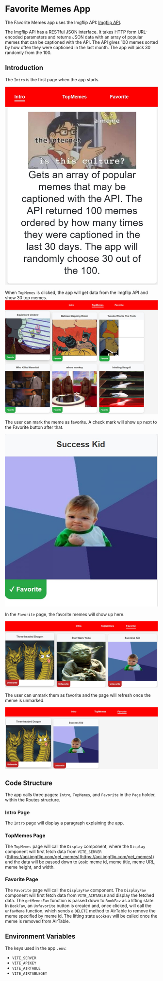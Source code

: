 # Favorite Memes App

The Favorite Memes app uses the Imgflip API: [Imgflip API](https://api.imgflip.com/get_memes).

The Imgflip API has a RESTful JSON interface. It takes HTTP form URL-encoded parameters and returns JSON data with an array of popular memes that can be captioned with the API. The API gives 100 memes sorted by how often they were captioned in the last month. The app will pick 30 randomly from the 100.

## Introduction

The `Intro` is the first page when the app starts.

![Intro](https://github.com/pedrohaolee/Project-2-memes/blob/main/src/Intro.jpg)

When `TopMemes` is clicked, the app will get data from the Imgflip API and show 30 top memes.
![TopMemes](https://github.com/pedrohaolee/Project-2-memes/blob/main/src/TopMemes.jpg)

The user can mark the meme as favorite. A check mark will show up next to the Favorite button after that.

![FavoriteChecked](https://github.com/pedrohaolee/Project-2-memes/blob/main/src/FavoriteCheck.jpg)

In the `Favorite` page, the favorite memes will show up here.

![FavoredMemes](https://github.com/pedrohaolee/Project-2-memes/blob/main/src/FavMeme1.jpg)

The user can unmark them as favorite and the page will refresh once the meme is unmarked.

![UnfavorMeme](https://github.com/pedrohaolee/Project-2-memes/blob/main/src/FavMeme2.jpg)

## Code Structure

The app calls three pages: `Intro`, `TopMemes`, and `Favorite` in the `Page` holder, within the Routes structure.

### Intro Page

The `Intro` page will display a paragraph explaining the app.

### TopMemes Page

The `TopMemes` page will call the `Display` component, where the `Display` component will first fetch data from `VITE_SERVER` ([https://api.imgflip.com/get_memes](https://api.imgflip.com/get_memes)) and the data will be passed down to `Book`: meme id, meme title, meme URL, meme height, and width.

### Favorite Page

The `Favorite` page will call the `DisplayFav` component. The `DisplayFav` component will first fetch data from `VITE_AIRTABLE` and display the fetched data. The `getMemesFav` function is passed down to `BookFav` as a lifting state. In `BookFav`, an `Unfavorite` button is created and, once clicked, will call the `unfavMeme` function, which sends a `DELETE` method to AirTable to remove the meme specified by meme id. The lifting state `BookFav` will be called once the meme is removed from AirTable.

## Environment Variables

The keys used in the app `.env`:

- `VITE_SERVER`
- `VITE_APIKEY`
- `VITE_AIRTABLE`
- `VITE_AIRTABLEGET`
